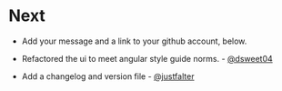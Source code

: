 Next
====

* Add your message and a link to your github account, below.

* Refactored the ui to meet angular style guide norms. - [@dsweet04](https://github.com/dsweet04)
* Add a changelog and version file - [@justfalter](https://github.com/justfalter)

